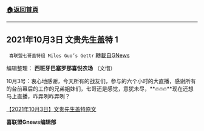 ###  [:house:返回首頁](https://github.com/ourhimalayas/txt)
---


## 2021年10月3日 文贵先生盖特 1
` 喜联盟七哥盖特组 Miles Guo’s Gettr` [轉載自GNews](https://gnews.org/zh-hans/1572438/)

编辑整理： **西班牙巴塞罗那喜悦农场** （文惜）

10月3号：衷心地感谢，今天所有的战友们，参与的六个小时的大直播，感谢所有的台前幕后的工作的兄弟姐妹们，七哥还是感觉，意犹未尽，**🔥🔥🔥**现在还想马上直播，咋弄咧咋弄咧？

[【2021年10月3日】文贵先生盖特原文](https://gettr.com/post/pd1b9p8034)

**喜联盟Gnews编辑部**
